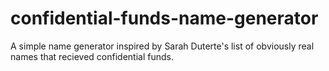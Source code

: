 # confidential-funds-name-generator
 A simple name generator inspired by Sarah Duterte's list of obviously real names that recieved confidential funds.
